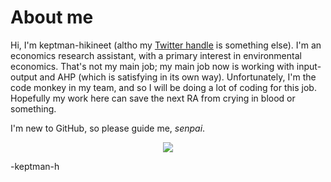 # About me

Hi, I'm keptman-hikineet (altho my [Twitter handle](https://twitter.com/oikos_mcnomos) is something else). I'm an economics research assistant, with a primary interest in environmental economics. That's not my main job; my main job now is working with input-output and AHP (which is satisfying in its own way). Unfortunately, I'm the code monkey in my team, and so I will be doing a lot of coding for this job. Hopefully my work here can save the next RA from crying in blood or something.

I'm new to GitHub, so please guide me, *senpai*.

<p align="center">
<img src="https://user-images.githubusercontent.com/98951057/153031140-38dd352c-66c6-416e-b898-d5fc04cc9964.gif" />

-keptman-h

<!---
keptman-hikineet/keptman-hikineet is a ✨ special ✨ repository because its `README.md` (this file) appears on your GitHub profile.
You can click the Preview link to take a look at your changes.
--->
